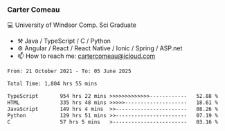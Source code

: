 ### Carter Comeau

💻 University of Windsor Comp. Sci Graduate

- ⚒️ Java / TypeScript / C / Python
- ⚙️ Angular / React / React Native / Ionic / Spring / ASP.net
- 📫 How to reach me: cartercomeau@icloud.com

<!--START_SECTION:waka-->

```txt
From: 21 October 2021 - To: 05 June 2025

Total Time: 1,804 hrs 55 mins

TypeScript       954 hrs 22 mins >>>>>>>>>>>>>------------   52.88 %
HTML             335 hrs 48 mins >>>>>--------------------   18.61 %
JavaScript       149 hrs 4 mins  >>-----------------------   08.26 %
Python           129 hrs 51 mins >>-----------------------   07.19 %
C                57 hrs 5 mins   >------------------------   03.16 %
```

<!--END_SECTION:waka-->
